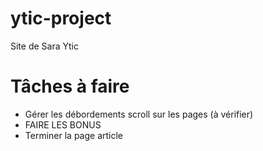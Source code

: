 # ytic-project

Site de Sara Ytic

# Tâches à faire
 - Gérer les débordements scroll sur les pages (à vérifier)
 - FAIRE LES BONUS
 - Terminer la page article 

 
